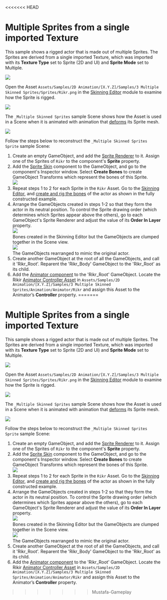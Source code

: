 <<<<<<< HEAD
# Multiple Sprites from a single imported Texture
This sample shows a rigged actor that is made out of multiple Sprites. The Sprites are derived from a single imported Texture, which was imported with its **Texture Type** set to Sprite (2D and UI) and **Sprite Mode** set to Multiple.

![](images/2D-animation-samples-multiskin-sample.png)

Open the Asset `Assets/Samples/2D Animation/[X.Y.Z]/Samples/3 Multiple Skinned Sprites/Sprites/Rikr.png` in the [Skinning Editor](SkinningEditor.md) module to examine how the Sprite is rigged.

![](images/2D-animation-samples-multiskin-skinning-module.png)

The `_Multiple Skinned Sprites` sample Scene shows how the Asset is used in a Scene when it is animated with animation that [deforms](SpriteSkin.md) its Sprite mesh.

![](images/2D-animation-samples-multiskin-rig.png)

Follow the steps below to reconstruct the `_Multiple Skinned Sprites Sprite` sample Scene:

1. Create an empty GameObject, and add the [Sprite Renderer](https://docs.unity3d.com/Manual/class-SpriteRenderer.html) to it. Assign one of the Sprites of `Rikr` to the component's **Sprite** property.
   <br/>
2. Add the [Sprite Skin](SpriteSkin.md) component to the GameObject, and go to the component's Inspector window. Select **Create Bones** to create GameObject Transforms which represent the bones of this Sprite.<br/>![](images/2D-animation-samples-multiskin-bone-tree.png)
   <br/>
3. Repeat steps 1 to 2 for each Sprite in the `Rikr` Asset. Go to the [Skinning Editor](SkinningEditor.md), and [create and rig the bones](SkinEdToolsShortcuts.md#bone-tools) of the actor as shown in the fully constructed example.
   <br/>
4. Arrange the GameObjects created in steps 1-2 so that they form the actor in its neutral position. To control the Sprite drawing order (which determines which Sprites appear above the others), go to each GameObject's Sprite Renderer and adjust the value of its  **Order In Layer** property.<br/>![](images/2D-animation-samples-multiskin-nopose.png)<br/>Bones created in the Skinning Editor but the GameObjects are clumped together in the Scene view.</br>![](images/2D-animation-samples-multiskin-posed.png)<br/>The GameObjects rearranged to mimic the original actor.
   <br/>
5. Create another GameObject at the root of all the GameObjects, and call it 'Rikr_Root'. Reparent the 'Rikr_Body' GameObject to the 'Rikr_Root' as its child.
   <br/>
6. Add the [Animator component](https://docs.unity3d.com/Manual/class-Animator.html) to the 'Rikr_Root' GameObject. Locate the Rikir [Animator Controller Asset](https://docs.unity3d.com/Manual/Animator.html) in `Assets/Samples/2D Animation/[X.Y.Z]/Samples/3 Multiple Skinned Sprites/Animation/Animator/Rikr` and assign this Asset to the Animator’s **Controller** property.
=======
# Multiple Sprites from a single imported Texture
This sample shows a rigged actor that is made out of multiple Sprites. The Sprites are derived from a single imported Texture, which was imported with its **Texture Type** set to Sprite (2D and UI) and **Sprite Mode** set to Multiple.

![](images/2D-animation-samples-multiskin-sample.png)

Open the Asset `Assets/Samples/2D Animation/[X.Y.Z]/Samples/3 Multiple Skinned Sprites/Sprites/Rikr.png` in the [Skinning Editor](SkinningEditor.md) module to examine how the Sprite is rigged.

![](images/2D-animation-samples-multiskin-skinning-module.png)

The `_Multiple Skinned Sprites` sample Scene shows how the Asset is used in a Scene when it is animated with animation that [deforms](SpriteSkin.md) its Sprite mesh.

![](images/2D-animation-samples-multiskin-rig.png)

Follow the steps below to reconstruct the `_Multiple Skinned Sprites Sprite` sample Scene:

1. Create an empty GameObject, and add the [Sprite Renderer](https://docs.unity3d.com/Manual/class-SpriteRenderer.html) to it. Assign one of the Sprites of `Rikr` to the component's **Sprite** property.
   <br/>
2. Add the [Sprite Skin](SpriteSkin.md) component to the GameObject, and go to the component's Inspector window. Select **Create Bones** to create GameObject Transforms which represent the bones of this Sprite.<br/>![](images/2D-animation-samples-multiskin-bone-tree.png)
   <br/>
3. Repeat steps 1 to 2 for each Sprite in the `Rikr` Asset. Go to the [Skinning Editor](SkinningEditor.md), and [create and rig the bones](SkinEdToolsShortcuts.md#bone-tools) of the actor as shown in the fully constructed example.
   <br/>
4. Arrange the GameObjects created in steps 1-2 so that they form the actor in its neutral position. To control the Sprite drawing order (which determines which Sprites appear above the others), go to each GameObject's Sprite Renderer and adjust the value of its  **Order In Layer** property.<br/>![](images/2D-animation-samples-multiskin-nopose.png)<br/>Bones created in the Skinning Editor but the GameObjects are clumped together in the Scene view.</br>![](images/2D-animation-samples-multiskin-posed.png)<br/>The GameObjects rearranged to mimic the original actor.
   <br/>
5. Create another GameObject at the root of all the GameObjects, and call it 'Rikr_Root'. Reparent the 'Rikr_Body' GameObject to the 'Rikr_Root' as its child.
   <br/>
6. Add the [Animator component](https://docs.unity3d.com/Manual/class-Animator.html) to the 'Rikr_Root' GameObject. Locate the Rikir [Animator Controller Asset](https://docs.unity3d.com/Manual/Animator.html) in `Assets/Samples/2D Animation/[X.Y.Z]/Samples/3 Multiple Skinned Sprites/Animation/Animator/Rikr` and assign this Asset to the Animator’s **Controller** property.
>>>>>>> Mustafa-Gameplay
